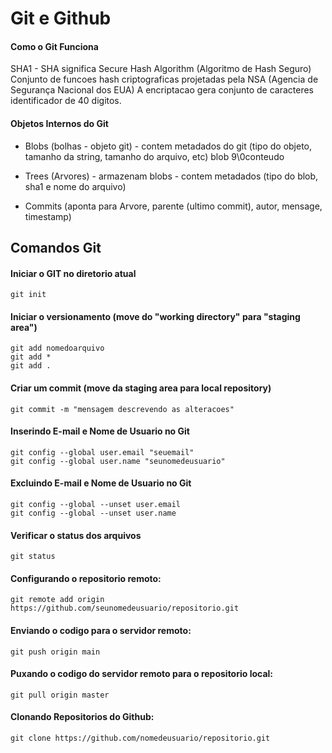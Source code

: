 # Git e Github

#### Como o Git Funciona

SHA1 - SHA significa Secure Hash Algorithm (Algoritmo de Hash Seguro)
Conjunto de funcoes hash criptograficas projetadas pela NSA (Agencia de Segurança Nacional dos EUA)
A encriptacao gera conjunto de caracteres identificador de 40 digitos.

#### Objetos Internos do Git

- Blobs (bolhas - objeto git) - contem metadados do git (tipo do objeto, tamanho da string, tamanho do arquivo, etc)
blob 9\0conteudo

- Trees (Arvores) - armazenam blobs - contem metadados (tipo do blob, sha1 e nome do arquivo)

- Commits (aponta para Arvore, parente (ultimo commit), autor, mensage, timestamp)

## Comandos Git

#### Iniciar o GIT no diretorio atual
```
git init
```

#### Iniciar o versionamento (move do "working directory" para "staging area")
```
git add nomedoarquivo
git add *
git add .
```

#### Criar um commit (move da staging area para local repository)
```
git commit -m "mensagem descrevendo as alteracoes"
```

#### Inserindo E-mail e Nome de Usuario no Git
```
git config --global user.email "seuemail"
git config --global user.name "seunomedeusuario"
```

#### Excluindo E-mail e Nome de Usuario no Git
```
git config --global --unset user.email
git config --global --unset user.name
```

#### Verificar o status dos arquivos
```
git status
```

#### Configurando o repositorio remoto:
```
git remote add origin https://github.com/seunomedeusuario/repositorio.git
```

#### Enviando o codigo para o servidor remoto:
```
git push origin main
```

#### Puxando o codigo do servidor remoto para o repositorio local:
```
git pull origin master
```

#### Clonando Repositorios do Github:
```
git clone https://github.com/nomedeusuario/repositorio.git
```